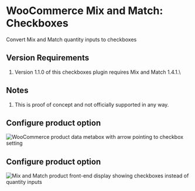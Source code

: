 # WooCommerce Mix and Match: Checkboxes
Convert Mix and Match quantity inputs to checkboxes

## Version Requirements
1. Version 1.1.0 of this checkboxes plugin requires Mix and Match 1.4.1.\

## Notes
1. This is proof of concept and not officially supported in any way.

## Configure product option
![WooCommerce product data metabox with arrow pointing to checkbox setting](https://user-images.githubusercontent.com/507025/44285465-bbbe2f00-a265-11e8-9907-24ac617a77e8.png)

## Configure product option
![Mix and Match product front-end display showing checkboxes instead of quantity inputs](https://user-images.githubusercontent.com/507025/44285546-16f02180-a266-11e8-8c03-9bf92ce8102e.png)
